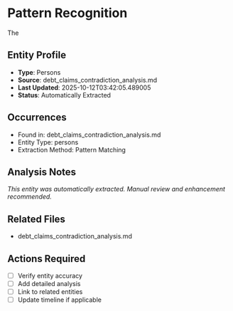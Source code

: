 # Pattern Recognition

The

## Entity Profile
- **Type**: Persons
- **Source**: debt_claims_contradiction_analysis.md
- **Last Updated**: 2025-10-12T03:42:05.489005
- **Status**: Automatically Extracted

## Occurrences
- Found in: debt_claims_contradiction_analysis.md
- Entity Type: persons
- Extraction Method: Pattern Matching

## Analysis Notes
*This entity was automatically extracted. Manual review and enhancement recommended.*

## Related Files
- debt_claims_contradiction_analysis.md

## Actions Required
- [ ] Verify entity accuracy
- [ ] Add detailed analysis
- [ ] Link to related entities
- [ ] Update timeline if applicable
